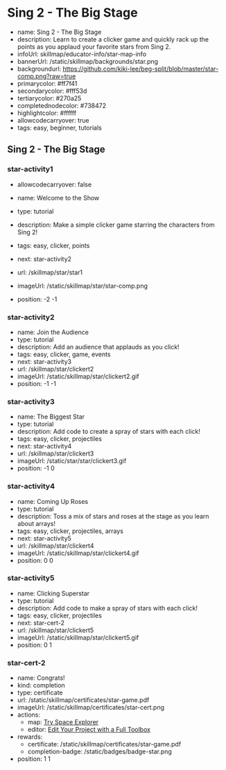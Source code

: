 # Sing 2 - The Big Stage
* name: Sing 2 - The Big Stage
* description: Learn to create a clicker game and quickly rack up the points as you applaud your favorite stars from Sing 2.
* infoUrl: skillmap/educator-info/star-map-info
* bannerUrl: /static/skillmap/backgrounds/star.png
* backgroundurl: https://github.com/kiki-lee/beg-split/blob/master/star-comp.png?raw=true  
* primarycolor: #ff7f41
* secondarycolor: #fff53d
* tertiarycolor: #270a25
* completednodecolor: #738472
* highlightcolor: #ffffff
* allowcodecarryover: true
* tags: easy, beginner, tutorials


## Sing 2 - The Big Stage


### star-activity1
* allowcodecarryover: false

* name: Welcome to the Show
* type: tutorial
* description: Make a simple clicker game starring the characters from Sing 2!
* tags: easy, clicker, points
* next: star-activity2
* url: /skillmap/star/star1 
* imageUrl: /static/skillmap/star/star-comp.png
* position: -2 -1



### star-activity2
* name: Join the Audience
* type: tutorial
* description: Add an audience that applauds as you click! 
* tags: easy, clicker, game, events
* next: star-activity3
* url: /skillmap/star/clickert2 
* imageUrl: /static/skillmap/star/clickert2.gif
* position: -1 -1


### star-activity3
* name: The Biggest Star
* type: tutorial
* description: Add code to create a spray of stars with each click!
* tags: easy, clicker, projectiles
* next: star-activity4
* url: /skillmap/star/clickert3 
* imageUrl: /static/star/star/clickert3.gif
* position: -1 0


### star-activity4
* name: Coming Up Roses
* type: tutorial
* description: Toss a mix of stars and roses at the stage as you learn about arrays!
* tags: easy, clicker, projectiles, arrays
* next: star-activity5
* url: /skillmap/star/clickert4 
* imageUrl: /static/skillmap/star/clickert4.gif
* position: 0 0


### star-activity5
* name: Clicking Superstar
* type: tutorial
* description: Add code to make a spray of stars with each click!
* tags: easy, clicker, projectiles
* next: star-cert-2
* url: /skillmap/star/clickert5 
* imageUrl: /static/skillmap/star/clickert5.gif
* position: 0 1



### star-cert-2
* name: Congrats!
* kind: completion
* type: certificate
* url: /static/skillmap/certificates/star-game.pdf
* imageUrl: /static/skillmap/certificates/star-cert.png
* actions:
    * map: [Try Space Explorer](/skillmap/space)
    * editor: [Edit Your Project with a Full Toolbox](/)
* rewards:
    * certificate: /static/skillmap/certificates/star-game.pdf
    * completion-badge: /static/badges/badge-star.png
* position: 1 1


